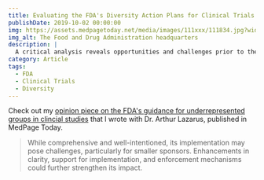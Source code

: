 ```yaml
---
title: Evaluating the FDA's Diversity Action Plans for Clinical Trials
publishDate: 2019-10-02 00:00:00
img: https://assets.medpagetoday.net/media/images/111xxx/111834.jpg?width=0.8
img_alt: The Food and Drug Administration headquarters
description: |
  A critical analysis reveals opportunities and challenges prior to the finalization of the FDA's DEI guidance for clinical studies.
category: Article
tags:
  - FDA
  - Clinical Trials
  - Diversity
---
```


Check out my <a href="https://www.medpagetoday.com/opinion/second-opinions/111834?trw=no">opinion piece on the FDA's guidance for underrepresented groups in clincial studies</a> that I wrote with Dr. Arthur Lazarus, published in MedPage Today.

> While comprehensive and well-intentioned, its implementation may pose challenges, particularly for smaller sponsors. Enhancements in clarity, support for implementation, and enforcement mechanisms could further strengthen its impact.